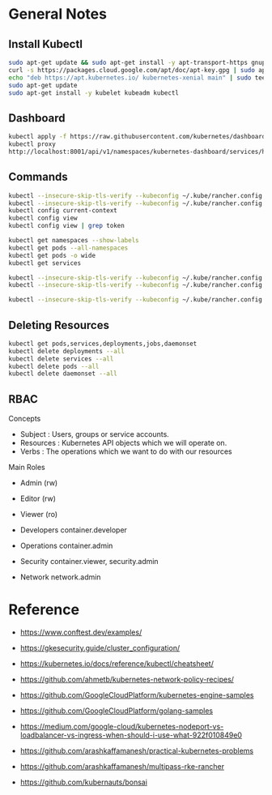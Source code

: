 # General Notes

## Install Kubectl

```bash
sudo apt-get update && sudo apt-get install -y apt-transport-https gnupg2 curl
curl -s https://packages.cloud.google.com/apt/doc/apt-key.gpg | sudo apt-key add -
echo "deb https://apt.kubernetes.io/ kubernetes-xenial main" | sudo tee -a /etc/apt/sources.list.d/kubernetes.list
sudo apt-get update
sudo apt-get install -y kubelet kubeadm kubectl
```

## Dashboard

```bash
kubectl apply -f https://raw.githubusercontent.com/kubernetes/dashboard/v2.0.0/aio/deploy/recommended.yaml
kubectl proxy
http://localhost:8001/api/v1/namespaces/kubernetes-dashboard/services/https:kubernetes-dashboard:/proxy/
```

## Commands

```bash
kubectl --insecure-skip-tls-verify --kubeconfig ~/.kube/rancher.config cluster-info dump
kubectl --insecure-skip-tls-verify --kubeconfig ~/.kube/rancher.config config get-contexts
kubectl config current-context
kubectl config view
kubectl config view | grep token

kubectl get namespaces --show-labels
kubectl get pods --all-namespaces
kubectl get pods -o wide
kubectl get services

kubectl --insecure-skip-tls-verify --kubeconfig ~/.kube/rancher.config logs -n ct-dev hello-world-774496fb99-rhlfb
kubectl --insecure-skip-tls-verify --kubeconfig ~/.kube/rancher.config attach -it -n ct-dev -c hello-world hello-world-774496fb99-rhlfb

kubectl --insecure-skip-tls-verify --kubeconfig ~/.kube/rancher.config run my-shell -n ct-dev --image alpine -- ping -c 2 artifactory.<redacted>.com
```

## Deleting Resources

```bash
kubectl get pods,services,deployments,jobs,daemonset
kubectl delete deployments --all
kubectl delete services --all
kubectl delete pods --all
kubectl delete daemonset --all
```

## RBAC

Concepts
- Subject : Users, groups or service accounts.
- Resources : Kubernetes API objects which we will operate on.
- Verbs : The operations which we want to do with our resources

Main Roles
- Admin (rw)
- Editor (rw)
- Viewer (ro)

- Developers	container.developer
- Operations	container.admin
- Security    container.viewer, security.admin
- Network     network.admin

# Reference

- https://www.conftest.dev/examples/
- https://gkesecurity.guide/cluster_configuration/
- https://kubernetes.io/docs/reference/kubectl/cheatsheet/
- https://github.com/ahmetb/kubernetes-network-policy-recipes/
- https://github.com/GoogleCloudPlatform/kubernetes-engine-samples
- https://github.com/GoogleCloudPlatform/golang-samples
- https://medium.com/google-cloud/kubernetes-nodeport-vs-loadbalancer-vs-ingress-when-should-i-use-what-922f010849e0

- https://github.com/arashkaffamanesh/practical-kubernetes-problems
- https://github.com/arashkaffamanesh/multipass-rke-rancher
- https://github.com/kubernauts/bonsai
